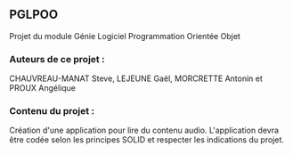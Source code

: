 ## PGLPOO
Projet du module Génie Logiciel Programmation Orientée Objet


### Auteurs de ce projet :

CHAUVREAU-MANAT Steve, LEJEUNE Gaël, MORCRETTE Antonin et PROUX Angélique

### Contenu du projet :

Création d'une application pour lire du contenu audio.
L'application devra être codée selon les principes SOLID et respecter les indications du projet.
